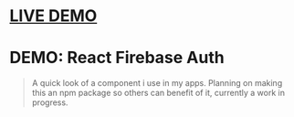 <a href="https://demo-react-firebase-auth.gerardg.dev" target="blank"><h1>LIVE DEMO</h1></a>

# DEMO: React Firebase Auth

> A quick look of a component i use in my apps. Planning on making this an npm package so others can benefit of it, currently a work in progress.
